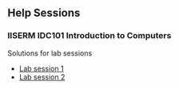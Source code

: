 ## Help Sessions

### IISERM IDC101 Introduction to Computers

Solutions for lab sessions
- [Lab session 1](idc101/session-1)
- [Lab session 2](idc101/session-2)
